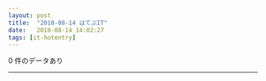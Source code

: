 ```yaml
---
layout: post
title:  "2018-08-14 はてぶIT"
date:   2018-08-14 14:02:27
tags: [it-hotentry]
---
```

0 件のデータあり

<hr>
